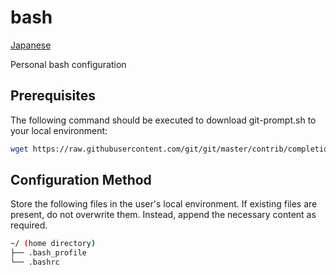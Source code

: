 # bash
[Japanese](README_ja.md)

Personal bash configuration

## Prerequisites
The following command should be executed to download git-prompt.sh to your local environment:

```bash
wget https://raw.githubusercontent.com/git/git/master/contrib/completion/git-prompt.sh -O ~/.git-prompt.sh
```

## Configuration Method
Store the following files in the user's local environment.
If existing files are present, do not overwrite them. Instead, append the necessary content as required.

```bash
~/ (home directory)
├── .bash_profile
└── .bashrc
```